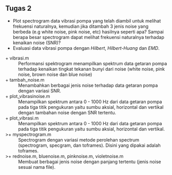 ## Tugas 2
- Plot spectrogram data vibrasi pompa yang telah diambil untuk melihat frekuensi naturalnya, kemudian jika ditambah 3 jenis noise yang berbeda (e.g white noise, pink noise, etc) hasilnya seperti apa? Sampai berapa besar spectrogram dapat melihat frekuensi naturalnya terhadap kenaikan noise (SNR)?
- Evaluasi data vibrasi pompa dengan *Hilbert*, *Hilbert-Huang* dan *EMD*.
<dl>
    <dt>+ vibrasi.m
    <dd>Performansi spektrogram menampilkan spektrum data getaran pompa terhadap kenaikan tingkat tekanan bunyi dari noise (white noise, pink noise, brown noise dan blue noise)
    <dt>+ tambah_noise.m
    <dd>Menambahkan berbagai jenis noise terhadap data getaran pompa dengan variasi SNR.
    <dt>+ plot_vibrasinoise.m
    <dd>Menampilkan spektrum antara 0 - 1000 Hz dari data getaran pompa pada tiga titik pengukuran yaitu sumbu aksial, horizontal dan vertikal dengan tambahan noise dengan SNR tertentu.
    <dt>+ plot_vibrasi.m
    <dd>Menampilkan spektrum antara 0 - 1000 Hz dari data getaran pompa pada tiga titik pengukuran yaitu sumbu aksial, horizontal dan vertikal.
    <dt>>+ myspectrogram.m
    <dd>Spectrogram dengan variasi metode perolehan spectrum (spectrogram, specgram, dan toframes). Disini yang dipakai adalah toframes.
    <dt>>+ rednoise.m, bluenoise.m, pinknoise.m, violetnoise.m
    <dd>Membuat berbagai jenis noise dengan panjang tertentu (jenis noise sesuai nama file).
</dl>
